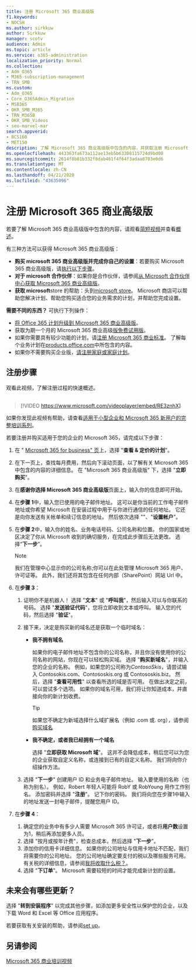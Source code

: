 ```yaml
---
title: 注册 Microsoft 365 商业高级版
f1.keywords:
- NOCSH
ms.author: sirkkuw
author: Sirkkuw
manager: scotv
audience: Admin
ms.topic: article
ms.service: o365-administration
localization_priority: Normal
ms.collection:
- Adm_O365
- M365-subscription-management
- TRN_SMB
ms.custom:
- Adm_O365
- Core_O365Admin_Migration
- MSB365
- OKR_SMB_M365
- TRN_M365B
- OKR_SMB_Videos
- seo-marvel-mar
search.appverid:
- BCS160
- MET150
description: 了解 Microsoft 365 商业高级版中包含的内容，并获取注册 Microsoft 365 商业高级版的分步指南。
ms.openlocfilehash: 443363fa673a112ae13eb5b63308115724d9bd00
ms.sourcegitcommit: 2614f8b81b332f8dab461f4f64f3adaa6703e0d6
ms.translationtype: MT
ms.contentlocale: zh-CN
ms.lasthandoff: 04/21/2020
ms.locfileid: "43635096"
---
```

# <a name="sign-up-for-microsoft-365-business-premium"></a>注册 Microsoft 365 商业高级版

若要了解 Microsoft 365 商业高级版中包含的内容，请观看[简短视频](https://go.microsoft.com/fwlink/?linkid=2109651)并查看[概述](microsoft-365-business-overview.md)。

有三种方法可以获得 Microsoft 365 商业高级版：
- **购买 microsoft 365 商业高级版并完成你自己的设置**：若要购买 Microsoft 365 商业高级版，请[执行以下步骤](#sign-up-steps)。
- **对于 microsoft 合作伙伴**：如果你是合作伙伴，请参阅[从 Microsoft 合作伙伴中心获取 Microsoft 365 商业高级版](get-microsoft-365-business.md)。
- **获取 microsoft**store 的帮助：头到[microsoft store](https://go.microsoft.com/fwlink/?linkid=2109652)。 Microsoft 商店可以帮助您解决计划、帮助您购买适合您的业务需求的计划，并帮助您完成设置。

**需要不同的东西？** 可执行下列操作：
- [将 Office 365 计划升级到 Microsoft 365 商业高级版](migrate-to-microsoft-365-business.md)。
- 获取为期一个月的 Microsoft 365 商业高级[版免费试用版](https://go.microsoft.com/fwlink/p/?linkid=2102309)。
- 如果你需要具有较少功能的计划，请[注册 Microsoft 365 商业标准](https://go.microsoft.com/fwlink/p/?LinkID=510935)。 了解每个业务计划在[products.office.com](https://go.microsoft.com/fwlink/?linkid=2109397)中所包含的内容。
- 如果你不需要购买企业版，[请注册家庭或家庭计划](https://go.microsoft.com/fwlink/?linkid=2109398)。 

## <a name="sign-up-steps"></a>注册步骤

观看此视频，了解注册过程的快速概述。<br><br>

> [!VIDEO https://www.microsoft.com/videoplayer/embed/RE3znhX] 

如果你发现此视频有帮助，请查看[适用于小型企业和 Microsoft 365 新用户的完整培训系列](https://support.office.com/article/6ab4bbcd-79cf-4000-a0bd-d42ce4d12816)。

若要注册并购买适用于您的企业的 Microsoft 365，请完成以下步骤：

1. 在 " [Microsoft 365 for business" 页](https://go.microsoft.com/fwlink/?linkid=2109654)上，选择 "**查看 & 定价的计划**"。 
2. 在下一页上，查找每月费用，然后向下滚动页面，以了解有关 Microsoft 365 中包含的内容的详细信息。 在 "Microsoft 365 商业高级版" 下，选择 "**立即购买**"。
3. 在**感谢你选择 Microsoft 365 商业高级版**页面上，输入你的信息即可开始。
4. 在**步骤 1**中，输入您已使用的电子邮件地址。 这可以是你当前的工作电子邮件地址或你希望 Microsoft 在安装过程中用于与你进行通信的任何地址。 它还是向你发送有关帐单和续订信息的地址。 然后依次选择 ""、"**设置帐户**"。
5. 在**步骤 2**中，输入你的姓名、业务电话号码、公司名称和位置。 你的国家或地区决定了你从 Microsoft 收到的确切服务，在完成此步骤后无法更改。 选择“**下一步**”。
    > [!NOTE]
    > 我们在管理中心显示你的公司名称;你可以在此处管理 Microsoft 365 用户、许可证等。 此外，我们还将其包含在任何内部（SharePoint）网站 Url 中。
6. 在**步骤 3**：

    1. 证明你不是机器人！ 选择 "**文本**" 或 "**呼叫我**"，然后输入可以与你联系的号码。 选择 "**发送验证代码**"，您将立即收到文本或呼叫。 输入您的代码，然后选择 "**验证**"。
    2. 接下来，决定是购买新的域名还是获取一个临时域名：

        - **我不拥有域名** 
        
            如果你的电子邮件地址不包含你的公司名称，并且你没有使用你的公司名称的网站，你现在可以轻松购买域。 选择 "**购买新域名**"，并输入您的企业的名称。 例如，如果您的公司称为*ContosoSkis*，请尝试输入 Contosokis.com、Contososkis.org 或 Contososkis.biz。 然后，选择 "**查看可用性**" 以查看所选的域是否可用。 在做出决定之前，可以尝试多个选项。 如果你的域名可用，我们将让你知道成本，并直接向你的新计划收费。 
       
            > [!TIP]
            > 如果您不确定为新域选择什么域扩展名（例如 .com 或. org），请参阅[购买域名](https://go.microsoft.com/fwlink/?linkid=2109700)
        
        - **我不确定，或者我已经拥有一个域名** 
        
             选择 "**立即获取 Microsoft 域**"。 这并不会降低成本，稍后您可以为您的企业获取自定义名称，或连接到已有的自定义名称。 我们将向你介绍操作方法。

    3. 选择 "**下一步**" 创建用户 ID 和业务电子邮件地址。 输入要使用的名称（也称为别名）。 例如，Robert 年轻人可能将 RobY 或 RobYoung 用作工作别名。 添加密码并选择 "**注册**"。 记下你的密码。 我们将向您在步骤1中输入的地址发送一封电子邮件，提醒您用户 ID。
7. 在**步骤 4**： 

    1. 确定您的业务中有多少人需要 Microsoft 365 许可证，或者将**用户数**设置为1，稍后再添加更多人员。 
    2. 选择 "按月或按年计费"，检查总成本，然后选择 "**下一步**"。 
    3. 添加你的信用卡详细信息。 如果你的公司地址与信用卡地址不匹配，我们将需要你的公司地址。 您的公司地址确定要支付的税以及哪些服务可用。 有关税的详细信息，请参阅[我将收取什么税？](https://go.microsoft.com/fwlink/?linkid=2109701)。
    4. 选择 "**下订单**"。 Microsoft 需要较短的时间才能完成新计划的设置。

## <a name="whats-next"></a>未来会有哪些更新？

选择 "**转到安装程序**" 以完成其他步骤，如添加更多安全性以保护您的企业，以及下载 Word 和 Excel 等 Office 应用程序。

若要获取有关安装的帮助，请参阅[set up](set-up.md)。

## <a name="see-also"></a>另请参阅

[Microsoft 365 商业培训视频](https://support.office.com/article/6ab4bbcd-79cf-4000-a0bd-d42ce4d12816)
